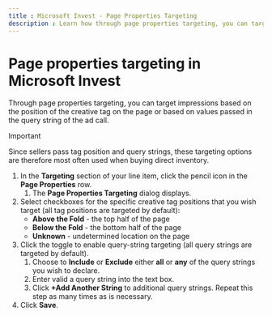 ```yaml
---
title : Microsoft Invest - Page Properties Targeting
description : Learn how through page properties targeting, you can target impressions based on the position of the creative tag on the page or based on values passed in the query string of the ad call.
---
```



# Page properties targeting in Microsoft Invest

Through page properties targeting, you can target impressions based on
the position of the creative tag on the page or based on values passed
in the query string of the ad call.

> [!IMPORTANT]
> Since sellers pass tag position and query strings, these targeting options are therefore most often used when buying direct inventory.

1. In the **Targeting** section of your
    line item, click the pencil icon in the
    **Page Properties** row.
    1. The **Page Properties Targeting**
        dialog displays.
1. Select checkboxes for the specific creative tag positions that you
    wish target (all tag positions are targeted by default):
    - **Above the Fold** - the top half of
      the page
    - **Below the Fold** - the bottom half
      of the page
    - **Unknown** - undetermined location
      on the page
1. Click the toggle to enable query-string targeting (all query strings
    are targeted by default).
    1. Choose to **Include** or
        **Exclude** either
        **all** or
        **any** of the query strings you
        wish to declare.
    1. Enter valid a query string into the text box.
    1. Click **+Add Another String** to
        additional query strings. Repeat this step as many times as is
        necessary.
1. Click **Save**.

